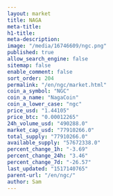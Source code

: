 ```yaml
---
layout: market
title: NAGA
meta-title: 
h1-title: 
meta-description: 
image: "/media/16746609/ngc.png"
published: true
allow_search_engine: false
sitemap: false
enable_comment: false
sort_order: 204
permalink: "/en/ngc/market.html"
coin_a_symbol: "NGC"
coin_a_name: "NagaCoin"
coin_a_lower_case: "ngc"
price_usd: "1.44105"
price_btc: "0.00012265"
24h_volume_usd: "490288.0"
market_cap_usd: "77910266.0"
total_supply: "77910266.0"
available_supply: "57672338.0"
percent_change_1h: "-3.69"
percent_change_24h: "3.46"
percent_change_7d: "-26.57"
last_updated: "1517140765"
parent-url: "/en/ngc/"
author: Sam
---
```


